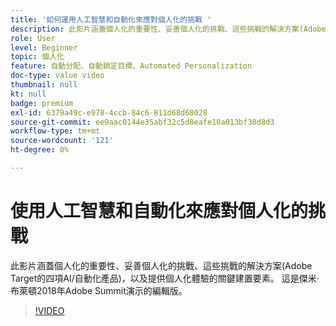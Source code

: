 ```yaml
---
title: '如何運用人工智慧和自動化來應對個人化的挑戰 '
description: 此影片涵蓋個人化的重要性、妥善個人化的挑戰、這些挑戰的解決方案(Adobe Target的四項AI/自動化產品)，以及提供個人化體驗的關鍵建置要素。 這是傑米·布萊頓2018年Adobe Summit演示的編輯版。
role: User
level: Beginner
topic: 個人化
feature: 自動分配、自動鎖定目標、Automated Personalization
doc-type: value video
thumbnail: null
kt: null
badge: premium
exl-id: 6379a49c-e978-4ccb-84c6-811d68d68028
source-git-commit: ee9aac0144e35abf32c5d8eafe10a013bf30d8d3
workflow-type: tm+mt
source-wordcount: '121'
ht-degree: 0%

---
```


# 使用人工智慧和自動化來應對個人化的挑戰

此影片涵蓋個人化的重要性、妥善個人化的挑戰、這些挑戰的解決方案(Adobe Target的四項AI/自動化產品)，以及提供個人化體驗的關鍵建置要素。 這是傑米·布萊頓2018年Adobe Summit演示的編輯版。

>[!VIDEO](https://video.tv.adobe.com/v/25440/?quality=12)
